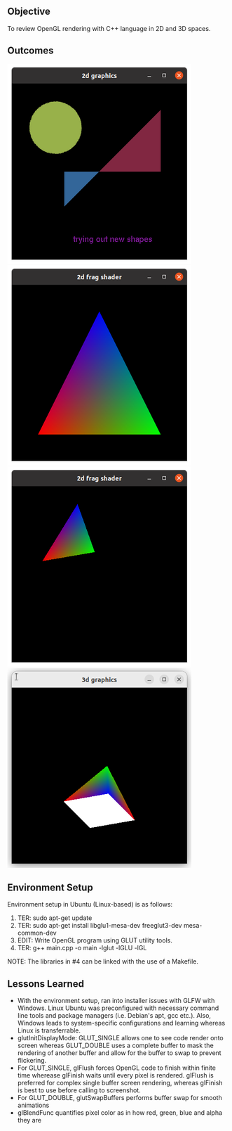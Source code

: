 ## Objective

To review OpenGL rendering with C++ language in 2D and 3D spaces.

## Outcomes

![2D Graphics](/assets/2d.png?raw=true "2D Graphics")
![2D Frag Shader](/assets/2d-frag.png?raw=true "2D Frag Shader")
![Added glTranslatef, glScalef and glRotatef attributes](/assets/2d-frag-transform.png?raw=true "2D Frag Shader Transformed")
![3D Graphics | Triangular Prism](/assets/3d.png?raw=true "3D Graphics")

## Environment Setup

Environment setup in Ubuntu (Linux-based) is as follows:
1) TER: sudo apt-get update
2) TER: sudo apt-get install libglu1-mesa-dev freeglut3-dev mesa-common-dev
3) EDIT: Write OpenGL program using GLUT utility tools.
4) TER: g++ main.cpp -o main -lglut -lGLU -lGL 

NOTE: The libraries in #4 can be linked with the use of a Makefile.

## Lessons Learned

- With the environment setup, ran into installer issues with GLFW with Windows. Linux Ubuntu was preconfigured with necessary command line tools and package managers (i.e. Debian's apt, gcc etc.). Also, Windows leads to system-specific configurations and learning whereas Linux is transferrable.
- glutInitDisplayMode: GLUT\_SINGLE allows one to see code render onto screen whereas GLUT\_DOUBLE uses a complete buffer to mask the rendering of another buffer and allow for the buffer to swap to prevent flickering.
- For GLUT\_SINGLE, glFlush forces OpenGL code to finish within finite time wherease glFinish waits until every pixel is rendered. glFlush is preferred for complex single buffer screen rendering, whereas glFinish is best to use before calling to screenshot.
- For GLUT\_DOUBLE, glutSwapBuffers performs buffer swap for smooth animations
- glBlendFunc quantifies pixel color as in how red, green, blue and alpha they are
